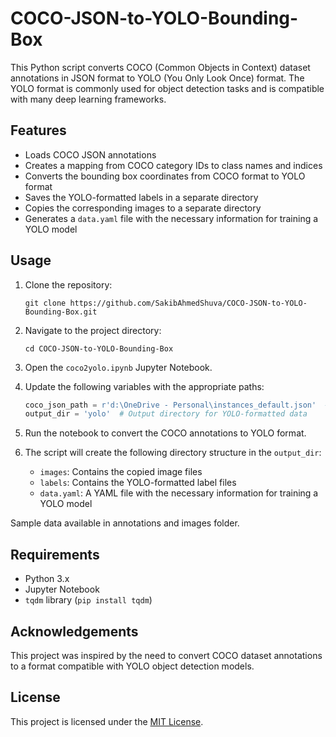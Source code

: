 # COCO-JSON-to-YOLO-Bounding-Box

This Python script converts COCO (Common Objects in Context) dataset annotations in JSON format to YOLO (You Only Look Once) format. The YOLO format is commonly used for object detection tasks and is compatible with many deep learning frameworks.

## Features

- Loads COCO JSON annotations
- Creates a mapping from COCO category IDs to class names and indices
- Converts the bounding box coordinates from COCO format to YOLO format
- Saves the YOLO-formatted labels in a separate directory
- Copies the corresponding images to a separate directory
- Generates a `data.yaml` file with the necessary information for training a YOLO model


## Usage

1. Clone the repository:

   ```
   git clone https://github.com/SakibAhmedShuva/COCO-JSON-to-YOLO-Bounding-Box.git
   ```

2. Navigate to the project directory:

   ```
   cd COCO-JSON-to-YOLO-Bounding-Box
   ```

3. Open the `coco2yolo.ipynb` Jupyter Notebook.

4. Update the following variables with the appropriate paths:

   ```python
   coco_json_path = r'd:\OneDrive - Personal\instances_default.json'  # Adjust the path to your COCO JSON file
   output_dir = 'yolo'  # Output directory for YOLO-formatted data
   ```

5. Run the notebook to convert the COCO annotations to YOLO format.

6. The script will create the following directory structure in the `output_dir`:
   - `images`: Contains the copied image files
   - `labels`: Contains the YOLO-formatted label files
   - `data.yaml`: A YAML file with the necessary information for training a YOLO model

Sample data available in annotations and images folder.

## Requirements

- Python 3.x
- Jupyter Notebook
- `tqdm` library (`pip install tqdm`)

## Acknowledgements

This project was inspired by the need to convert COCO dataset annotations to a format compatible with YOLO object detection models.

## License

This project is licensed under the [MIT License](LICENSE).
